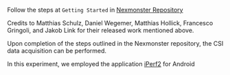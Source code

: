 Follow the steps at `Getting Started` in [Nexmonster Repository](https://github.com/nexmonster/nexmon_csi/tree/pi-5.10.92)

Credits to Matthias Schulz, Daniel Wegemer, Matthias Hollick, Francesco Gringoli, and Jakob Link for their released work mentioned above.

Upon completion of the steps outlined in the Nexmonster repository, the CSI data acquisition can be performed.

In this experiment, we employed the application [iPerf2](https://play.google.com/store/apps/details?id=iperf.project&hl=en) for Android 
